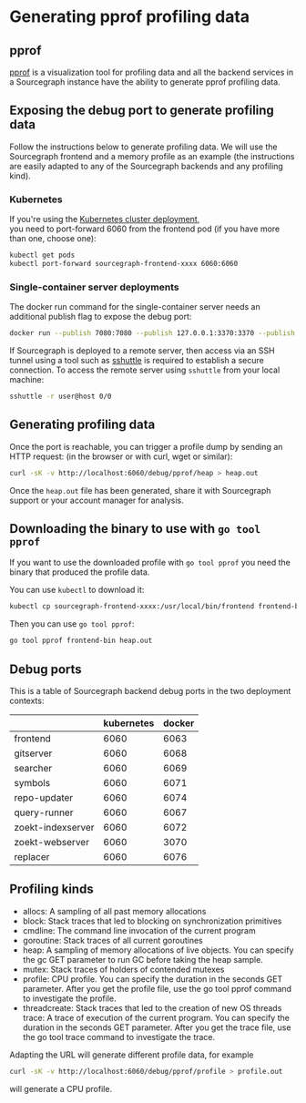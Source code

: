 # Generating pprof profiling data

## pprof

[pprof](https://github.com/google/pprof) is a visualization tool for profiling data and all the backend services in a Sourcegraph instance have the ability to generate pprof profiling data.
 
## Exposing the debug port to generate profiling data

Follow the instructions below to generate profiling data. We will use the Sourcegraph frontend and a memory profile as an example (the instructions are easily adapted to any of the Sourcegraph backends and any profiling kind).

### Kubernetes

If you're using the [Kubernetes cluster deployment](https://github.com/sourcegraph/deploy-sourcegraph),  
you need to port-forward 6060 from the frontend pod (if you have more than one, choose one):

```bash script
kubectl get pods
kubectl port-forward sourcegraph-frontend-xxxx 6060:6060
```

### Single-container server deployments

The docker run command for the single-container server needs an additional publish flag to expose the debug port:

```bash script
docker run --publish 7080:7080 --publish 127.0.0.1:3370:3370 --publish 127.0.0.1:6060:6060 --rm --volume ~/.sourcegraph/config:/etc/sourcegraph --volume ~/.sourcegraph/data:/var/opt/sourcegraph sourcegraph/server:3.17.1
```

If Sourcegraph is deployed to a remote server, then access via an SSH tunnel using a tool
such as [sshuttle](https://github.com/sshuttle/sshuttle) is required to establish a secure connection.
To access the remote server using `sshuttle` from your local machine:

```bash script
sshuttle -r user@host 0/0
```

## Generating profiling data

Once the port is reachable, you can trigger a profile dump by sending an HTTP request:
(in the browser or with curl, wget or similar):

```bash script
curl -sK -v http://localhost:6060/debug/pprof/heap > heap.out
```

Once the `heap.out` file has been generated, share it with Sourcegraph support or your account manager for analysis.

## Downloading the binary to use with `go tool pprof`

If you want to use the downloaded profile with `go tool pprof` you need the binary that produced the profile data.

You can use `kubectl` to download it:

```bash script
kubectl cp sourcegraph-frontend-xxxx:/usr/local/bin/frontend frontend-bin
```

Then you can use `go tool pprof`:

```bash script
go tool pprof frontend-bin heap.out
```

## Debug ports

This is a table of Sourcegraph backend debug ports in the two deployment contexts:

|                   | kubernetes | docker |
|-------------------|------------|--------|
| frontend          | 6060       | 6063   |
| gitserver         | 6060       | 6068   |
| searcher          | 6060       | 6069   |
| symbols           | 6060       | 6071   |
| repo-updater      | 6060       | 6074   |
| query-runner      | 6060       | 6067   |
| zoekt-indexserver | 6060       | 6072   |
| zoekt-webserver   | 6060       | 3070   |
| replacer          | 6060       | 6076   |


## Profiling kinds

- allocs: A sampling of all past memory allocations
- block: Stack traces that led to blocking on synchronization primitives
- cmdline: The command line invocation of the current program
- goroutine: Stack traces of all current goroutines
- heap: A sampling of memory allocations of live objects. You can specify the gc GET parameter to run GC before taking the heap sample.
- mutex: Stack traces of holders of contended mutexes
- profile: CPU profile. You can specify the duration in the seconds GET parameter. After you get the profile file, use the go tool pprof command to investigate the profile.
- threadcreate: Stack traces that led to the creation of new OS threads
trace: A trace of execution of the current program. You can specify the duration in the seconds GET parameter. After you get the trace file, use the go tool trace command to investigate the trace.

Adapting the URL will generate different profile data, for example

```bash script
curl -sK -v http://localhost:6060/debug/pprof/profile > profile.out
```

will generate a CPU profile.
